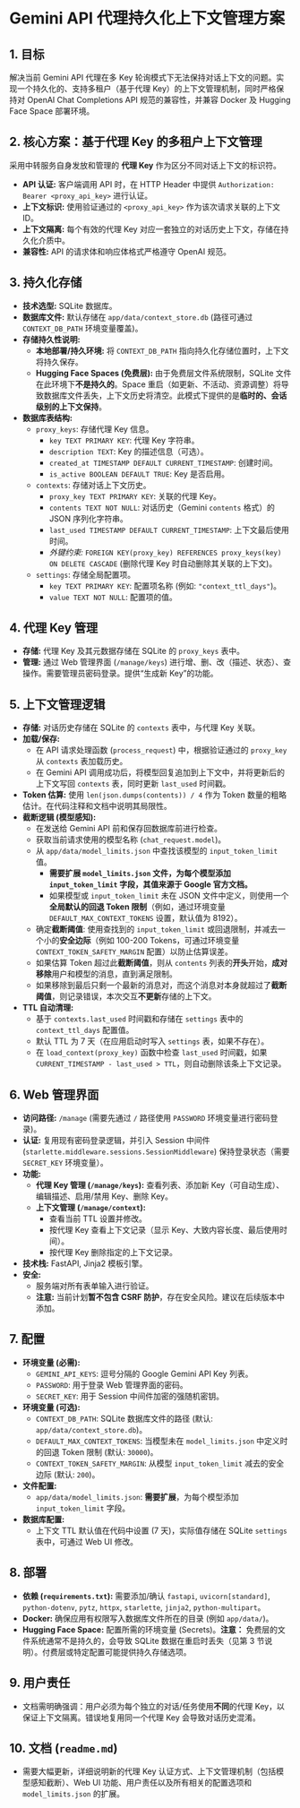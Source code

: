 # Gemini API 代理持久化上下文管理方案

## 1. 目标

解决当前 Gemini API 代理在多 Key 轮询模式下无法保持对话上下文的问题。实现一个持久化的、支持多租户（基于代理 Key）的上下文管理机制，同时严格保持对 OpenAI Chat Completions API 规范的兼容性，并兼容 Docker 及 Hugging Face Space 部署环境。

## 2. 核心方案：基于代理 Key 的多租户上下文管理

采用中转服务自身发放和管理的 **代理 Key** 作为区分不同对话上下文的标识符。

*   **API 认证:** 客户端调用 API 时，在 HTTP Header 中提供 `Authorization: Bearer <proxy_api_key>` 进行认证。
*   **上下文标识:** 使用验证通过的 `<proxy_api_key>` 作为该次请求关联的上下文 ID。
*   **上下文隔离:** 每个有效的代理 Key 对应一套独立的对话历史上下文，存储在持久化介质中。
*   **兼容性:** API 的请求体和响应体格式严格遵守 OpenAI 规范。

## 3. 持久化存储

*   **技术选型:** SQLite 数据库。
*   **数据库文件:** 默认存储在 `app/data/context_store.db` (路径可通过 `CONTEXT_DB_PATH` 环境变量覆盖)。
*   **存储持久性说明:**
    *   **本地部署/持久环境:** 将 `CONTEXT_DB_PATH` 指向持久化存储位置时，上下文将持久保存。
    *   **Hugging Face Spaces (免费层):** 由于免费层文件系统限制，SQLite 文件在此环境下**不是持久的**。Space 重启（如更新、不活动、资源调整）将导致数据库文件丢失，上下文历史将清空。此模式下提供的是**临时的、会话级别的上下文保持**。
*   **数据库表结构:**
    *   `proxy_keys`: 存储代理 Key 信息。
        *   `key TEXT PRIMARY KEY`: 代理 Key 字符串。
        *   `description TEXT`: Key 的描述信息（可选）。
        *   `created_at TIMESTAMP DEFAULT CURRENT_TIMESTAMP`: 创建时间。
        *   `is_active BOOLEAN DEFAULT TRUE`: Key 是否启用。
    *   `contexts`: 存储对话上下文历史。
        *   `proxy_key TEXT PRIMARY KEY`: 关联的代理 Key。
        *   `contents TEXT NOT NULL`: 对话历史（Gemini `contents` 格式）的 JSON 序列化字符串。
        *   `last_used TIMESTAMP DEFAULT CURRENT_TIMESTAMP`: 上下文最后使用时间。
        *   *外键约束:* `FOREIGN KEY(proxy_key) REFERENCES proxy_keys(key) ON DELETE CASCADE` (删除代理 Key 时自动删除其关联的上下文)。
    *   `settings`: 存储全局配置项。
        *   `key TEXT PRIMARY KEY`: 配置项名称 (例如: `"context_ttl_days"`)。
        *   `value TEXT NOT NULL`: 配置项的值。

## 4. 代理 Key 管理

*   **存储:** 代理 Key 及其元数据存储在 SQLite 的 `proxy_keys` 表中。
*   **管理:** 通过 Web 管理界面 (`/manage/keys`) 进行增、删、改（描述、状态）、查操作。需要管理员密码登录。提供“生成新 Key”的功能。

## 5. 上下文管理逻辑

*   **存储:** 对话历史存储在 SQLite 的 `contexts` 表中，与代理 Key 关联。
*   **加载/保存:**
    *   在 API 请求处理函数 (`process_request`) 中，根据验证通过的 `proxy_key` 从 `contexts` 表加载历史。
    *   在 Gemini API 调用成功后，将模型回复追加到上下文中，并将更新后的上下文写回 `contexts` 表，同时更新 `last_used` 时间戳。
*   **Token 估算:** 使用 `len(json.dumps(contents)) / 4` 作为 Token 数量的粗略估计。在代码注释和文档中说明其局限性。
*   **截断逻辑 (模型感知):**
    *   在发送给 Gemini API 前和保存回数据库前进行检查。
    *   获取当前请求使用的模型名称 (`chat_request.model`)。
    *   从 `app/data/model_limits.json` 中查找该模型的 `input_token_limit` 值。
        *   **需要扩展 `model_limits.json` 文件，为每个模型添加 `input_token_limit` 字段，其值来源于 Google 官方文档。**
        *   如果模型或 `input_token_limit` 未在 JSON 文件中定义，则使用一个**全局默认的回退 Token 限制**（例如，通过环境变量 `DEFAULT_MAX_CONTEXT_TOKENS` 设置，默认值为 8192）。
    *   确定**截断阈值**: 使用查找到的 `input_token_limit` 或回退限制，并减去一个小的**安全边际**（例如 100-200 Tokens，可通过环境变量 `CONTEXT_TOKEN_SAFETY_MARGIN` 配置）以防止估算误差。
    *   如果估算 Token 超过此**截断阈值**，则从 `contents` 列表的**开头**开始，**成对移除**用户和模型的消息，直到满足限制。
    *   如果移除到最后只剩一个最新的消息对，而这个消息对本身就超过了**截断阈值**，则记录错误，本次交互**不更新**存储的上下文。
*   **TTL 自动清理:**
    *   基于 `contexts.last_used` 时间戳和存储在 `settings` 表中的 `context_ttl_days` 配置值。
    *   默认 TTL 为 7 天（在应用启动时写入 `settings` 表，如果不存在）。
    *   在 `load_context(proxy_key)` 函数中检查 `last_used` 时间戳，如果 `CURRENT_TIMESTAMP - last_used > TTL`，则自动删除该条上下文记录。

## 6. Web 管理界面

*   **访问路径:** `/manage` (需要先通过 `/` 路径使用 `PASSWORD` 环境变量进行密码登录)。
*   **认证:** 复用现有密码登录逻辑，并引入 Session 中间件 (`starlette.middleware.sessions.SessionMiddleware`) 保持登录状态（需要 `SECRET_KEY` 环境变量）。
*   **功能:**
    *   **代理 Key 管理 (`/manage/keys`):** 查看列表、添加新 Key（可自动生成）、编辑描述、启用/禁用 Key、删除 Key。
    *   **上下文管理 (`/manage/context`):**
        *   查看当前 TTL 设置并修改。
        *   按代理 Key 查看上下文记录（显示 Key、大致内容长度、最后使用时间）。
        *   按代理 Key 删除指定的上下文记录。
*   **技术栈:** FastAPI, Jinja2 模板引擎。
*   **安全:**
    *   服务端对所有表单输入进行验证。
    *   **注意:** 当前计划**暂不包含 CSRF 防护**，存在安全风险。建议在后续版本中添加。

## 7. 配置

*   **环境变量 (必需):**
    *   `GEMINI_API_KEYS`: 逗号分隔的 Google Gemini API Key 列表。
    *   `PASSWORD`: 用于登录 Web 管理界面的密码。
    *   `SECRET_KEY`: 用于 Session 中间件加密的强随机密钥。
*   **环境变量 (可选):**
    *   `CONTEXT_DB_PATH`: SQLite 数据库文件的路径 (默认: `app/data/context_store.db`)。
    *   `DEFAULT_MAX_CONTEXT_TOKENS`: 当模型未在 `model_limits.json` 中定义时的回退 Token 限制 (默认: `30000`)。
    *   `CONTEXT_TOKEN_SAFETY_MARGIN`: 从模型 `input_token_limit` 减去的安全边际 (默认: `200`)。
*   **文件配置:**
    *   `app/data/model_limits.json`: **需要扩展**，为每个模型添加 `input_token_limit` 字段。
*   **数据库配置:**
    *   上下文 TTL 默认值在代码中设置 (7 天)，实际值存储在 SQLite `settings` 表中，可通过 Web UI 修改。

## 8. 部署

*   **依赖 (`requirements.txt`):** 需要添加/确认 `fastapi`, `uvicorn[standard]`, `python-dotenv`, `pytz`, `httpx`, `starlette`, `jinja2`, `python-multipart`。
*   **Docker:** 确保应用有权限写入数据库文件所在的目录 (例如 `app/data/`)。
*   **Hugging Face Space:** 配置所需的环境变量 (Secrets)。**注意：** 免费层的文件系统通常不是持久的，会导致 SQLite 数据在重启时丢失（见第 3 节说明）。付费层或特定配置可能提供持久存储选项。

## 9. 用户责任

*   文档需明确强调：用户必须为每个独立的对话/任务使用**不同**的代理 Key，以保证上下文隔离。错误地复用同一个代理 Key 会导致对话历史混淆。

## 10. 文档 (`readme.md`)

*   需要大幅更新，详细说明新的代理 Key 认证方式、上下文管理机制（包括模型感知截断）、Web UI 功能、用户责任以及所有相关的配置选项和 `model_limits.json` 的扩展。